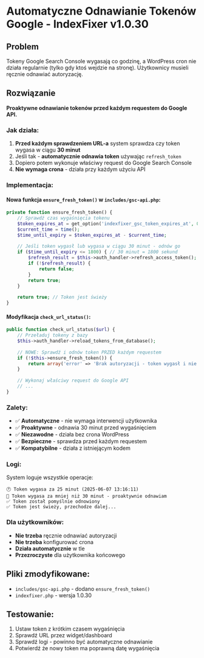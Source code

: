 # Automatyczne Odnawianie Tokenów Google - IndexFixer v1.0.30

## Problem
Tokeny Google Search Console wygasają co godzinę, a WordPress cron nie działa regularnie (tylko gdy ktoś wejdzie na stronę). Użytkownicy musieli ręcznie odnawiać autoryzację.

## Rozwiązanie
**Proaktywne odnawianie tokenów przed każdym requestem do Google API.**

### Jak działa:
1. **Przed każdym sprawdzeniem URL-a** system sprawdza czy token wygasa w ciągu **30 minut**
2. Jeśli tak - **automatycznie odnawia token** używając `refresh_token`
3. Dopiero potem wykonuje właściwy request do Google Search Console
4. **Nie wymaga crona** - działa przy każdym użyciu API

### Implementacja:

#### Nowa funkcja `ensure_fresh_token()` w `includes/gsc-api.php`:
```php
private function ensure_fresh_token() {
    // Sprawdź czas wygaśnięcia tokenu
    $token_expires_at = get_option('indexfixer_gsc_token_expires_at', 0);
    $current_time = time();
    $time_until_expiry = $token_expires_at - $current_time;
    
    // Jeśli token wygasł lub wygasa w ciągu 30 minut - odnów go
    if ($time_until_expiry <= 1800) { // 30 minut = 1800 sekund
        $refresh_result = $this->auth_handler->refresh_access_token();
        if (!$refresh_result) {
            return false;
        }
        return true;
    }
    
    return true; // Token jest świeży
}
```

#### Modyfikacja `check_url_status()`:
```php
public function check_url_status($url) {
    // Przeładuj tokeny z bazy
    $this->auth_handler->reload_tokens_from_database();
    
    // NOWE: Sprawdź i odnów token PRZED każdym requestem
    if (!$this->ensure_fresh_token()) {
        return array('error' => 'Brak autoryzacji - token wygasł i nie udało się go odnowić');
    }
    
    // Wykonaj właściwy request do Google API
    // ...
}
```

### Zalety:
- ✅ **Automatyczne** - nie wymaga interwencji użytkownika
- ✅ **Proaktywne** - odnawia 30 minut przed wygaśnięciem
- ✅ **Niezawodne** - działa bez crona WordPress
- ✅ **Bezpieczne** - sprawdza przed każdym requestem
- ✅ **Kompatybilne** - działa z istniejącym kodem

### Logi:
System loguje wszystkie operacje:
```
🕐 Token wygasa za 25 minut (2025-06-07 13:16:11)
🔄 Token wygasa za mniej niż 30 minut - proaktywnie odnawiam
✅ Token został pomyślnie odnowiony
✅ Token jest świeży, przechodze dalej...
```

### Dla użytkowników:
- **Nie trzeba** ręcznie odnawiać autoryzacji
- **Nie trzeba** konfigurować crona
- **Działa automatycznie** w tle
- **Przezroczyste** dla użytkownika końcowego

## Pliki zmodyfikowane:
- `includes/gsc-api.php` - dodano `ensure_fresh_token()`
- `indexfixer.php` - wersja 1.0.30

## Testowanie:
1. Ustaw token z krótkim czasem wygaśnięcia
2. Sprawdź URL przez widget/dashboard
3. Sprawdź logi - powinno być automatyczne odnawianie
4. Potwierdź że nowy token ma poprawną datę wygaśnięcia 